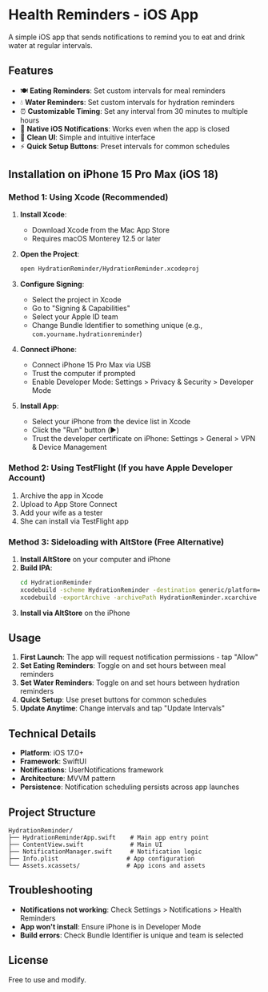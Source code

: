 # Health Reminders - iOS App

A simple iOS app that sends notifications to remind you to eat and drink water at regular intervals.

## Features

- 🍽️ **Eating Reminders**: Set custom intervals for meal reminders
- 💧 **Water Reminders**: Set custom intervals for hydration reminders
- ⏰ **Customizable Timing**: Set any interval from 30 minutes to multiple hours
- 📱 **Native iOS Notifications**: Works even when the app is closed
- 🎨 **Clean UI**: Simple and intuitive interface
- ⚡ **Quick Setup Buttons**: Preset intervals for common schedules

## Installation on iPhone 15 Pro Max (iOS 18)

### Method 1: Using Xcode (Recommended)

1. **Install Xcode**:
   - Download Xcode from the Mac App Store
   - Requires macOS Monterey 12.5 or later

2. **Open the Project**:
   ```bash
   open HydrationReminder/HydrationReminder.xcodeproj
   ```

3. **Configure Signing**:
   - Select the project in Xcode
   - Go to "Signing & Capabilities"
   - Select your Apple ID team
   - Change Bundle Identifier to something unique (e.g., `com.yourname.hydrationreminder`)

4. **Connect iPhone**:
   - Connect iPhone 15 Pro Max via USB
   - Trust the computer if prompted
   - Enable Developer Mode: Settings > Privacy & Security > Developer Mode

5. **Install App**:
   - Select your iPhone from the device list in Xcode
   - Click the "Run" button (▶️)
   - Trust the developer certificate on iPhone: Settings > General > VPN & Device Management

### Method 2: Using TestFlight (If you have Apple Developer Account)

1. Archive the app in Xcode
2. Upload to App Store Connect
3. Add your wife as a tester
4. She can install via TestFlight app

### Method 3: Sideloading with AltStore (Free Alternative)

1. **Install AltStore** on your computer and iPhone
2. **Build IPA**:
   ```bash
   cd HydrationReminder
   xcodebuild -scheme HydrationReminder -destination generic/platform=iOS archive -archivePath HydrationReminder.xcarchive
   xcodebuild -exportArchive -archivePath HydrationReminder.xcarchive -exportPath . -exportOptionsPlist ExportOptions.plist
   ```
3. **Install via AltStore** on the iPhone

## Usage

1. **First Launch**: The app will request notification permissions - tap "Allow"
2. **Set Eating Reminders**: Toggle on and set hours between meal reminders
3. **Set Water Reminders**: Toggle on and set hours between hydration reminders
4. **Quick Setup**: Use preset buttons for common schedules
5. **Update Anytime**: Change intervals and tap "Update Intervals"

## Technical Details

- **Platform**: iOS 17.0+
- **Framework**: SwiftUI
- **Notifications**: UserNotifications framework
- **Architecture**: MVVM pattern
- **Persistence**: Notification scheduling persists across app launches

## Project Structure

```
HydrationReminder/
├── HydrationReminderApp.swift    # Main app entry point
├── ContentView.swift             # Main UI
├── NotificationManager.swift     # Notification logic
├── Info.plist                   # App configuration
└── Assets.xcassets/             # App icons and assets
```

## Troubleshooting

- **Notifications not working**: Check Settings > Notifications > Health Reminders
- **App won't install**: Ensure iPhone is in Developer Mode
- **Build errors**: Check Bundle Identifier is unique and team is selected

## License

Free to use and modify.